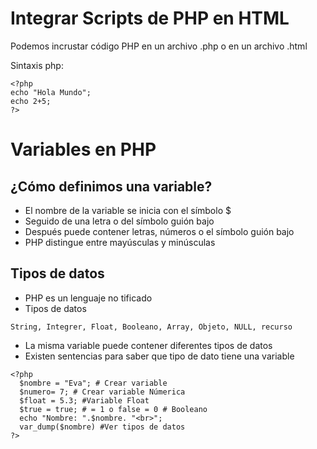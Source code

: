 # Integrar Scripts de PHP en HTML

Podemos incrustar código PHP en un archivo .php o en un archivo .html 

Sintaxis php:

```
<?php
echo "Hola Mundo";
echo 2+5;
?>
```

# Variables en PHP

## ¿Cómo definimos una variable?

- El nombre de la variable se inicia con el símbolo $
- Seguido de una letra o del símbolo guión bajo
- Después puede contener letras, números o el símbolo guión bajo
- PHP distingue entre mayúsculas y minúsculas

## Tipos de datos

- PHP es un lenguaje no tificado
- Tipos de datos

```
String, Integrer, Float, Booleano, Array, Objeto, NULL, recurso
```

- La misma variable puede contener diferentes tipos de datos
- Existen sentencias para saber que tipo de dato tiene una variable

```
<?php
  $nombre = "Eva"; # Crear variable 
  $numero= 7; # Crear variable Númerica
  $float = 5.3; #Variable Float
  $true = true; # = 1 o false = 0 # Booleano
  echo "Nombre: ".$nombre. "<br>";
  var_dump($nombre) #Ver tipos de datos
?>
```



